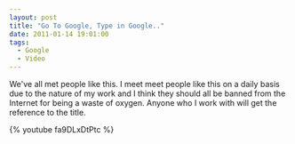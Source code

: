 ```yaml
---
layout: post
title: "Go To Google, Type in Google.."
date: 2011-01-14 19:01:00
tags:
  - Google
  - Video
---
```

We've all met people like this. I meet meet people like this on a daily basis due to the nature of my work and I think they should all be banned from the Internet for being a waste of oxygen. Anyone who I work with will get the reference to the title.

{% youtube fa9DLxDtPtc %}
